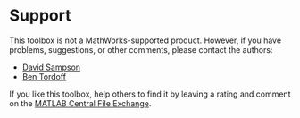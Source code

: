 
# **Support**

This toolbox is not a MathWorks\-supported product. However, if you have problems, suggestions, or other comments, please contact the authors:

-  [David Sampson](https://www.mathworks.com/matlabcentral/profile/authors/16247) 
-  [Ben Tordoff](https://www.mathworks.com/matlabcentral/profile/authors/1297191) 

If you like this toolbox, help others to find it by leaving a rating and comment on the [MATLAB Central File Exchange](https://www.mathworks.com/matlabcentral/fileexchange/47982-gui-layout-toolbox).

